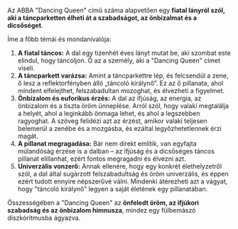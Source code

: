 Az ABBA "Dancing Queen" című száma alapvetően egy **fiatal lányról szól, aki a táncparketten élheti át a szabadságot, az önbizalmat és a dicsőséget**.

Íme a főbb témái és mondanivalója:

1.  **A fiatal táncos:** A dal egy tizenhét éves lányt mutat be, aki szombat este elindul, hogy táncoljon. Ő az a személy, aki a "Dancing Queen" címet viseli.
2.  **A táncparkett varázsa:** Amint a táncparkettre lép, és felcsendül a zene, ő lesz a reflektorfényben álló „táncoló királynő”. Ez az ő pillanata, ahol mindent elfelejthet, felszabadultan mozoghat, és élvezheti a figyelmet.
3.  **Önbizalom és euforikus érzés:** A dal az ifjúság, az energia, az önbizalom és a tiszta öröm ünneplése. Arról szól, hogy valaki megtalálja a helyét, ahol a leginkább önmaga lehet, és ahol a legszebben ragyoghat. A szöveg felidézi azt az érzést, amikor valaki teljesen belemerül a zenébe és a mozgásba, és ezáltal legyőzhetetlennek érzi magát.
4.  **A pillanat megragadása:** Bár nem direkt említik, van egyfajta múlandóság érzése is a dalban – az ifjúság és a dicsőséges táncos pillanat elillanhat, ezért fontos megragadni és élvezni azt.
5.  **Univerzális vonzerő:** Annak ellenére, hogy egy konkrét élethelyzetről szól, a dal által sugárzott felszabadultság és öröm univerzális, és éppen ezért tudott ennyire népszerűvé válni. Mindenki átérezheti azt a vágyat, hogy "táncoló királynő" legyen a saját életének egy pillanatában.

Összességében a "Dancing Queen" az **önfeledt öröm, az ifjúkori szabadság és az önbizalom himnusza**, mindez egy fülbemászó diszkóritmusba ágyazva.